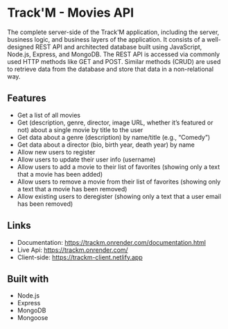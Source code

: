 # Track'M - Movies API
The complete server-side of the Track'M application, including the server, business logic, and business layers of the application. It consists of a well-designed REST API and architected database built using JavaScript, Node.js, Express, and MongoDB. 
The REST API is accessed via commonly used HTTP methods like GET and POST. Similar methods (CRUD) are used to retrieve data from the database and store that data in a non-relational way.

## Features
* Get a list of all movies 
* Get (description, genre, director, image URL, whether it’s featured or not) about a single movie by title to the user
* Get data about a genre (description) by name/title (e.g., “Comedy”)
* Get data about a director (bio, birth year, death year) by name
* Allow new users to register
* Allow users to update their user info (username)
* Allow users to add a movie to their list of favorites (showing only a text that a movie has been added)
* Allow users to remove a movie from their list of favorites (showing only a text that a movie has been removed)
* Allow existing users to deregister (showing only a text that a user email has been removed)

## Links
* Documentation: https://trackm.onrender.com/documentation.html
* Live Api: https://trackm.onrender.com/
* Client-side: https://trackm-client.netlify.app

## Built with
* Node.js
* Express
* MongoDB
* Mongoose



